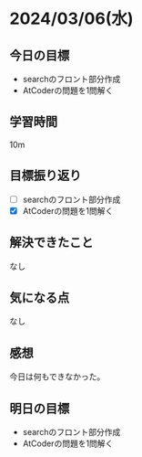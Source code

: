 # 2024/03/06(水)

## 今日の目標
* searchのフロント部分作成
* AtCoderの問題を1問解く

## 学習時間
10m

## 目標振り返り
* [ ] searchのフロント部分作成
* [x] AtCoderの問題を1問解く

## 解決できたこと
なし

## 気になる点
なし

## 感想
今日は何もできなかった。

## 明日の目標
* searchのフロント部分作成
* AtCoderの問題を1問解く
